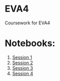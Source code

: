 # EVA4
Coursework for EVA4

# Notebooks:
1. [Session 1](./notebooks/EVA4_Session_1_Q1_Python101.ipynb)
2. [Session 2](./notebooks/EVA4_Session_2.ipynb)
3. [Session 3](./notebooks/EVA4_Session_3_PyTorch101.ipynb)
4. [Session 4](./notebooks/EVA4_Session_4.ipynb)
